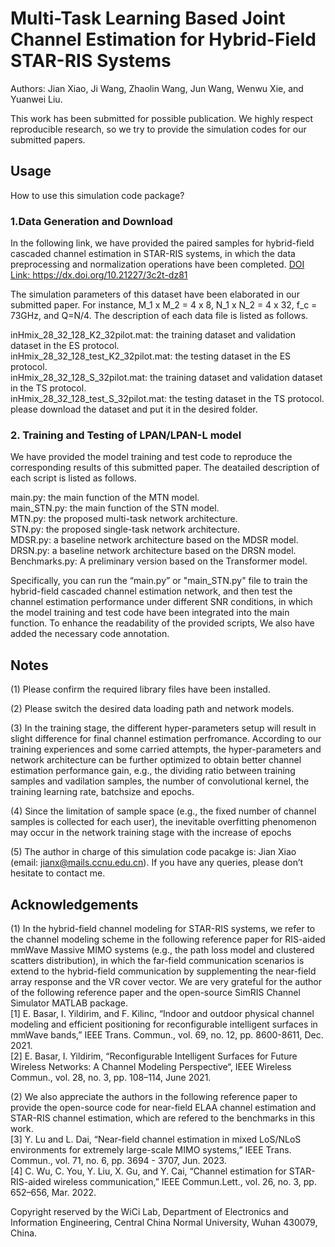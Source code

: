 # Multi-Task Learning Based Joint Channel Estimation for Hybrid-Field STAR-RIS Systems
Authors: Jian Xiao, Ji Wang, Zhaolin Wang, Jun Wang, Wenwu Xie, and Yuanwei Liu.

This work has been submitted for possible publication. We highly respect reproducible research, so we try to provide the simulation codes for our submitted papers.

## Usage
How to use this simulation code package?

### 1.Data Generation and Download

In the following link, we have provided the paired samples for hybrid-field cascaded channel estimation in STAR-RIS systems, in which the data preprocessing and normalization operations have been completed.
[DOI Link: https://dx.doi.org/10.21227/3c2t-dz81
](https://ieee-dataport.org/documents/star-risce)

The simulation parameters of this dataset have been elaborated in our submitted paper. For instance, M_1 x M_2 = 4 x 8, N_1 x N_2 = 4 x 32, f_c = 73GHz, and Q=N/4.  The  description of each data file is listed as follows.

inHmix_28_32_128_K2_32pilot.mat: the training dataset and validation dataset in the ES protocol.<br/>
inHmix_28_32_128_test_K2_32pilot.mat: the testing dataset in the ES protocol.<br/>
inHmix_28_32_128_S_32pilot.mat: the training dataset and validation dataset in the TS protocol.<br/>
inHmix_28_32_128_test_S_32pilot.mat: the testing dataset in the TS protocol.<br/>
please download the dataset and put it in the desired folder. 

### 2. Training and Testing of LPAN/LPAN-L model

We have provided the model training and test code to reproduce the corresponding results of this submitted paper. The deatailed description of each script is listed as follows.

main.py: the main function of the MTN model.<br/>
main_STN.py: the main function of the STN model.<br/>
MTN.py: the proposed multi-task network architecture.<br/>
STN.py: the proposed single-task network architecture.<br/>
MDSR.py: a baseline network architecture based on the MDSR model.<br/>
DRSN.py: a baseline network architecture based on the DRSN model.<br/>
Benchmarks.py: A preliminary version based on the Transformer model.<br/>

Specifically, you can run the “main.py” or "main_STN.py" file to train the hybrid-field cascaded channel estimation network, and then test the channel estimation performance under different SNR conditions, in which the model training and test code have been integrated into the main function. To enhance the readability of the provided scripts, We also have added the necessary code annotation.

## Notes 

(1)	Please confirm the required library files have been installed.

(2)	Please switch the desired data loading path and network models.

(3) In the training stage, the different hyper-parameters setup will result in slight difference for final channel estimation perfromance. According to our training experiences and some carried attempts, the hyper-parameters and network architecture can be further optimized to obtain better channel estimation performance gain, e.g., the dividing ratio between training samples and vadilation samples, the number of convolutional kernel, the training learning rate, batchsize and epochs.

(4) Since the limitation of sample space (e.g., the fixed number of channel samples is collected for each user), the inevitable overfitting phenomenon may occur in the network training stage with the increase of epochs

(5) The author in charge of this simulation code pacakge is: Jian Xiao (email: jianx@mails.ccnu.edu.cn). If you have any queries, please don’t hesitate to contact me.

## Acknowledgements

(1) In the hybrid-field channel modeling for STAR-RIS systems, we refer to the channel modeling scheme in the following reference paper for RIS-aided mmWave Massive MIMO systems (e.g., the path loss model and clustered scatters distribution), in which the far-field communication scenarios is extend to the hybrid-field communication by supplementing the near-field array response and the VR cover vector. We are very grateful for the author of the following reference paper and the open-source SimRIS Channel Simulator MATLAB package.<br/>
[1] E. Basar, I. Yildirim, and F. Kilinc, “Indoor and outdoor physical channel modeling and efficient positioning for reconfigurable intelligent surfaces in mmWave bands,” IEEE Trans. Commun., vol. 69, no. 12, pp. 8600-8611, Dec. 2021.<br/>
[2] E. Basar, I. Yildirim, “Reconfigurable Intelligent Surfaces for Future Wireless Networks: A Channel Modeling Perspective“, IEEE Wireless Commun., vol. 28, no. 3, pp. 108–114, June 2021.<br/>

(2) We also appreciate the authors in the following reference paper to provide the open-source code for near-field ELAA channel estimation and STAR-RIS channel estimation, which are refered to the benchmarks in this work.<br/>
[3] Y. Lu and L. Dai, “Near-field channel estimation in mixed LoS/NLoS environments for extremely large-scale MIMO systems,” IEEE Trans. Commun., vol. 71, no. 6, pp. 3694 - 3707, Jun. 2023.<br/>
[4] C. Wu, C. You, Y. Liu, X. Gu, and Y. Cai, “Channel estimation for STAR-RIS-aided wireless communication,” IEEE Commun.Lett., vol. 26, no. 3, pp. 652–656, Mar. 2022.

Copyright reserved by the WiCi Lab, Department of Electronics and Information Engineering, Central China Normal University, Wuhan 430079, China.
